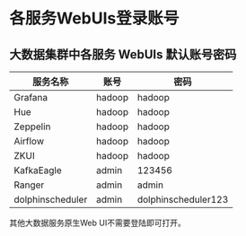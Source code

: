 # 各服务WebUIs登录账号



## 大数据集群中各服务 WebUIs 默认账号密码

| 服务名称         | 账号   | 密码                |
| ---------------- | ------ | ------------------- |
| Grafana          | hadoop | hadoop              |
| Hue              | hadoop | hadoop              |
| Zeppelin         | hadoop | hadoop              |
| Airflow          | hadoop | hadoop              |
| ZKUI             | hadoop | hadoop              |
| KafkaEagle       | admin  | 123456              |
| Ranger           | admin  | admin               |
| dolphinscheduler | admin  | dolphinscheduler123 |

其他大数据服务原生Web UI不需要登陆即可打开。

